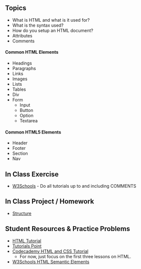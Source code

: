 ## Topics
- What is HTML and what is it used for?
- What is the syntax used?
- How do you setup an HTML document?
- Attributes
- Comments

#### Common HTML Elements
- Headings
- Paragraphs
- Links
- Images
- Lists
- Tables
- Div
- Form
  - Input
  - Button
  - Option
  - Textarea

#### Common HTML5 Elements
- Header
- Footer
- Section
- Nav

## In Class Exercise
- [W3Schools](https://www.w3schools.com/html/default.asp) - Do all tutorials up to and including COMMENTS

## In Class Project / Homework
 - [Structure](https://github.com/WeCanCodeIT/WCCI-Spring2017-CLE/tree/master/Week4/Assignments/Structure)

## Student Resources & Practice Problems
- [HTML Tutorial](https://tutorialehtml.com/en/html-tutorial-complete-html-guide/)
- [Tutorials Point](https://www.tutorialspoint.com/html/html_pdf_version.htm) 
- [Codecademy HTML and CSS Tutorial](https://www.codecademy.com/learn/web) 
  - For now, just focus on the first three lessons on HTML.
- [W3Schools HTML Semantic Elements](https://www.w3schools.com/html/html5_semantic_elements.asp)
